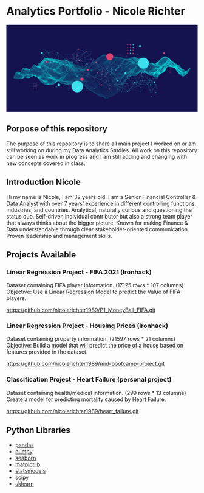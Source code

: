 # Analytics Portfolio - Nicole Richter

![data text](data.jpg)

## Porpose of this repository

The purpose of this repository is to share all main project I worked on or am still working on during my Data Analytics Studies.
All work on this repository can be seen as work in progress and I am still adding and changing with new concepts covered in class.

## Introduction Nicole

Hi my name is Nicole, I am 32 years old. I am a Senior Financial Controller & Data Analyst with over 7 years’ experience in different controlling functions, industries, and countries. Analytical, naturally curious and questioning the status quo. Self-driven individual contributor but also a strong team player that always thinks about the bigger picture. Known for making Finance & Data understandable through clear stakeholder-oriented communication. Proven leadership and management skills.

## Projects Available

### Linear Regression Project - FIFA 2021 (Ironhack)

Dataset containing FIFA player information. (17125 rows * 107 columns)
Objective: Use a Linear Regression Model to predict the Value of FIFA players.

https://github.com/nicolerichter1989/P1_MoneyBall_FIFA.git

### Linear Regression Project - Housing Prices (Ironhack)

Dataset containing property information. (21597 rows * 21 columns)
Objective: Build a model that will predict the price of a house based on features provided in the dataset.

https://github.com/nicolerichter1989/mid-bootcamp-project.git

### Classification Project - Heart Failure (personal project)

Dataset containing health/medical information. (299 rows * 13 columns)
Create a model for predicting mortality caused by Heart Failure.

https://github.com/nicolerichter1989/heart_failure.git

## Python Libraries
- [pandas](https://pandas.pydata.org/)
- [numpy](https://numpy.org/)
- [seaborn](https://seaborn.pydata.org/)
- [matplotlib](https://matplotlib.org/)
- [statsmodels](https://www.statsmodels.org/stable/index.html)
- [scipy](https://www.scipy.org/)
- [sklearn](https://scikit-learn.org/stable/)
